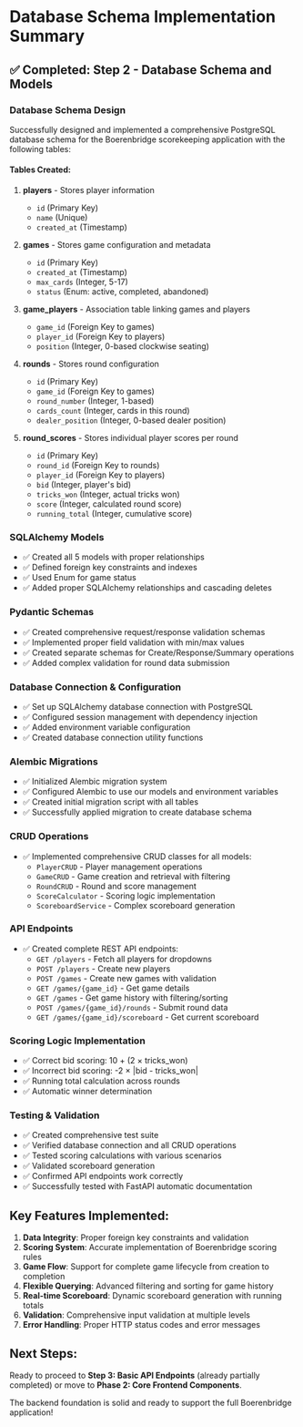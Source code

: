 # Database Schema Implementation Summary

## ✅ Completed: Step 2 - Database Schema and Models

### Database Schema Design
Successfully designed and implemented a comprehensive PostgreSQL database schema for the Boerenbridge scorekeeping application with the following tables:

#### Tables Created:
1. **players** - Stores player information
   - `id` (Primary Key)
   - `name` (Unique)
   - `created_at` (Timestamp)

2. **games** - Stores game configuration and metadata
   - `id` (Primary Key)
   - `created_at` (Timestamp)
   - `max_cards` (Integer, 5-17)
   - `status` (Enum: active, completed, abandoned)

3. **game_players** - Association table linking games and players
   - `game_id` (Foreign Key to games)
   - `player_id` (Foreign Key to players)
   - `position` (Integer, 0-based clockwise seating)

4. **rounds** - Stores round configuration
   - `id` (Primary Key)
   - `game_id` (Foreign Key to games)
   - `round_number` (Integer, 1-based)
   - `cards_count` (Integer, cards in this round)
   - `dealer_position` (Integer, 0-based dealer position)

5. **round_scores** - Stores individual player scores per round
   - `id` (Primary Key)
   - `round_id` (Foreign Key to rounds)
   - `player_id` (Foreign Key to players)
   - `bid` (Integer, player's bid)
   - `tricks_won` (Integer, actual tricks won)
   - `score` (Integer, calculated round score)
   - `running_total` (Integer, cumulative score)

### SQLAlchemy Models
- ✅ Created all 5 models with proper relationships
- ✅ Defined foreign key constraints and indexes
- ✅ Used Enum for game status
- ✅ Added proper SQLAlchemy relationships and cascading deletes

### Pydantic Schemas
- ✅ Created comprehensive request/response validation schemas
- ✅ Implemented proper field validation with min/max values
- ✅ Created separate schemas for Create/Response/Summary operations
- ✅ Added complex validation for round data submission

### Database Connection & Configuration
- ✅ Set up SQLAlchemy database connection with PostgreSQL
- ✅ Configured session management with dependency injection
- ✅ Added environment variable configuration
- ✅ Created database connection utility functions

### Alembic Migrations
- ✅ Initialized Alembic migration system
- ✅ Configured Alembic to use our models and environment variables
- ✅ Created initial migration script with all tables
- ✅ Successfully applied migration to create database schema

### CRUD Operations
- ✅ Implemented comprehensive CRUD classes for all models:
  - `PlayerCRUD` - Player management operations
  - `GameCRUD` - Game creation and retrieval with filtering
  - `RoundCRUD` - Round and score management
  - `ScoreCalculator` - Scoring logic implementation
  - `ScoreboardService` - Complex scoreboard generation

### API Endpoints
- ✅ Created complete REST API endpoints:
  - `GET /players` - Fetch all players for dropdowns
  - `POST /players` - Create new players
  - `POST /games` - Create new games with validation
  - `GET /games/{game_id}` - Get game details
  - `GET /games` - Get game history with filtering/sorting
  - `POST /games/{game_id}/rounds` - Submit round data
  - `GET /games/{game_id}/scoreboard` - Get current scoreboard

### Scoring Logic Implementation
- ✅ Correct bid scoring: 10 + (2 × tricks_won)
- ✅ Incorrect bid scoring: -2 × |bid - tricks_won|
- ✅ Running total calculation across rounds
- ✅ Automatic winner determination

### Testing & Validation
- ✅ Created comprehensive test suite
- ✅ Verified database connection and all CRUD operations
- ✅ Tested scoring calculations with various scenarios
- ✅ Validated scoreboard generation
- ✅ Confirmed API endpoints work correctly
- ✅ Successfully tested with FastAPI automatic documentation

## Key Features Implemented:
1. **Data Integrity**: Proper foreign key constraints and validation
2. **Scoring System**: Accurate implementation of Boerenbridge scoring rules
3. **Game Flow**: Support for complete game lifecycle from creation to completion
4. **Flexible Querying**: Advanced filtering and sorting for game history
5. **Real-time Scoreboard**: Dynamic scoreboard generation with running totals
6. **Validation**: Comprehensive input validation at multiple levels
7. **Error Handling**: Proper HTTP status codes and error messages

## Next Steps:
Ready to proceed to **Step 3: Basic API Endpoints** (already partially completed) or move to **Phase 2: Core Frontend Components**.

The backend foundation is solid and ready to support the full Boerenbridge application!

